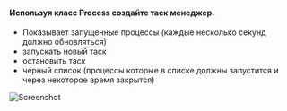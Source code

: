 #### Используя класс Process создайте таск менеджер.
- Показывает запущенные процессы (каждые несколько секунд должно обновляться)
- запускать новый таск
- остановить таск
- черный список (процессы которые в списке должны запустится и через некоторое время закрытся)

![Screenshot](taskmanager.PNG)
